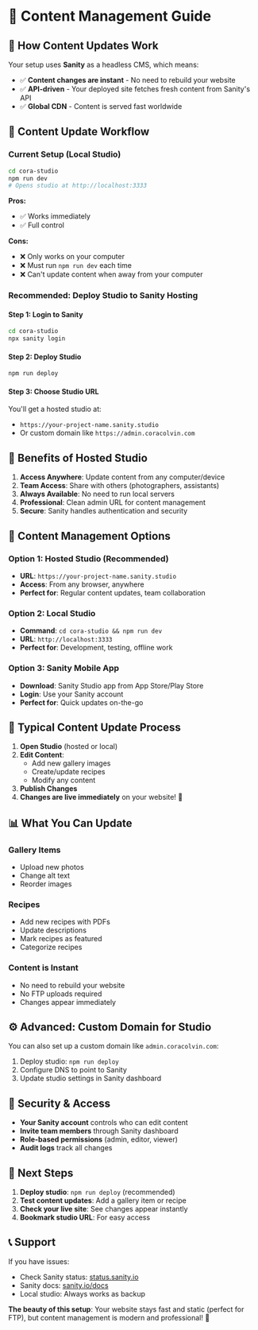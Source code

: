 # 📝 Content Management Guide

## 🎯 **How Content Updates Work**

Your setup uses **Sanity** as a headless CMS, which means:
- ✅ **Content changes are instant** - No need to rebuild your website
- ✅ **API-driven** - Your deployed site fetches fresh content from Sanity's API
- ✅ **Global CDN** - Content is served fast worldwide

## 🔄 **Content Update Workflow**

### **Current Setup (Local Studio)**
```bash
cd cora-studio
npm run dev
# Opens studio at http://localhost:3333
```

**Pros:**
- ✅ Works immediately
- ✅ Full control

**Cons:**
- ❌ Only works on your computer
- ❌ Must run `npm run dev` each time
- ❌ Can't update content when away from your computer

### **Recommended: Deploy Studio to Sanity Hosting**

#### **Step 1: Login to Sanity**
```bash
cd cora-studio
npx sanity login
```

#### **Step 2: Deploy Studio**
```bash
npm run deploy
```

#### **Step 3: Choose Studio URL**
You'll get a hosted studio at:
- `https://your-project-name.sanity.studio`
- Or custom domain like `https://admin.coracolvin.com`

## 🌟 **Benefits of Hosted Studio**

1. **Access Anywhere**: Update content from any computer/device
2. **Team Access**: Share with others (photographers, assistants)
3. **Always Available**: No need to run local servers
4. **Professional**: Clean admin URL for content management
5. **Secure**: Sanity handles authentication and security

## 📱 **Content Management Options**

### **Option 1: Hosted Studio (Recommended)**
- **URL**: `https://your-project-name.sanity.studio`
- **Access**: From any browser, anywhere
- **Perfect for**: Regular content updates, team collaboration

### **Option 2: Local Studio**
- **Command**: `cd cora-studio && npm run dev`
- **URL**: `http://localhost:3333`
- **Perfect for**: Development, testing, offline work

### **Option 3: Sanity Mobile App**
- **Download**: Sanity Studio app from App Store/Play Store
- **Login**: Use your Sanity account
- **Perfect for**: Quick updates on-the-go

## 🔄 **Typical Content Update Process**

1. **Open Studio** (hosted or local)
2. **Edit Content**:
   - Add new gallery images
   - Create/update recipes
   - Modify any content
3. **Publish Changes**
4. **Changes are live immediately** on your website! 🎉

## 📊 **What You Can Update**

### **Gallery Items**
- Upload new photos
- Change alt text
- Reorder images

### **Recipes**
- Add new recipes with PDFs
- Update descriptions
- Mark recipes as featured
- Categorize recipes

### **Content is Instant**
- No need to rebuild your website
- No FTP uploads required
- Changes appear immediately

## ⚙️ **Advanced: Custom Domain for Studio**

You can also set up a custom domain like `admin.coracolvin.com`:

1. Deploy studio: `npm run deploy`
2. Configure DNS to point to Sanity
3. Update studio settings in Sanity dashboard

## 🔐 **Security & Access**

- **Your Sanity account** controls who can edit content
- **Invite team members** through Sanity dashboard
- **Role-based permissions** (admin, editor, viewer)
- **Audit logs** track all changes

## 🚀 **Next Steps**

1. **Deploy studio**: `npm run deploy` (recommended)
2. **Test content updates**: Add a gallery item or recipe
3. **Check your live site**: See changes appear instantly
4. **Bookmark studio URL**: For easy access

## 📞 **Support**

If you have issues:
- Check Sanity status: [status.sanity.io](https://status.sanity.io)
- Sanity docs: [sanity.io/docs](https://sanity.io/docs)
- Local studio: Always works as backup

**The beauty of this setup**: Your website stays fast and static (perfect for FTP), but content management is modern and professional! 🎉

